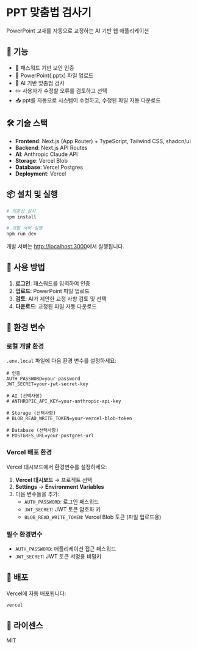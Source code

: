 # PPT 맞춤법 검사기

PowerPoint 교재를 자동으로 교정하는 AI 기반 웹 애플리케이션

## 🚀 기능

- 🔐 패스워드 기반 보안 인증
- 📄 PowerPoint(.pptx) 파일 업로드
- 🤖 AI 기반 맞춤법 검사 
- ✏️ 사용자가 수정할 오류를 검토하고 선택
- 📥 ppt를 자동으로 시스템이 수정하고, 수정된 파일 자동 다운로드

## 🛠 기술 스택

- **Frontend**: Next.js (App Router) + TypeScript, Tailwind CSS, shadcn/ui
- **Backend**: Next.js API Routes
- **AI**: Anthropic Claude API
- **Storage**: Vercel Blob
- **Database**: Vercel Postgres
- **Deployment**: Vercel

## 📦 설치 및 실행

```bash
# 의존성 설치
npm install

# 개발 서버 실행
npm run dev
```

개발 서버는 [http://localhost:3000](http://localhost:3000)에서 실행됩니다.

## 🌟 사용 방법

1. **로그인**: 패스워드를 입력하여 인증
2. **업로드**: PowerPoint 파일 업로드
3. **검토**: AI가 제안한 교정 사항 검토 및 선택
4. **다운로드**: 교정된 파일 자동 다운로드

## 📝 환경 변수

### 로컬 개발 환경
`.env.local` 파일에 다음 환경 변수를 설정하세요:

```
# 인증
AUTH_PASSWORD=your-password
JWT_SECRET=your-jwt-secret-key

# AI (선택사항)
# ANTHROPIC_API_KEY=your-anthropic-api-key

# Storage (선택사항)
# BLOB_READ_WRITE_TOKEN=your-vercel-blob-token

# Database (선택사항)
# POSTGRES_URL=your-postgres-url
```

### Vercel 배포 환경
Vercel 대시보드에서 환경변수를 설정하세요:

1. **Vercel 대시보드** → 프로젝트 선택
2. **Settings** → **Environment Variables**
3. 다음 변수들을 추가:
   - `AUTH_PASSWORD`: 로그인 패스워드
   - `JWT_SECRET`: JWT 토큰 암호화 키
   - `BLOB_READ_WRITE_TOKEN`: Vercel Blob 토큰 (파일 업로드용)

### 필수 환경변수
- `AUTH_PASSWORD`: 애플리케이션 접근 패스워드
- `JWT_SECRET`: JWT 토큰 서명용 비밀키

## 🚀 배포

Vercel에 자동 배포됩니다:

```bash
vercel
```

## 📄 라이센스

MIT